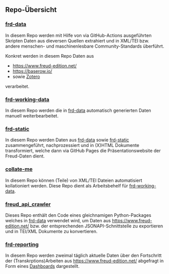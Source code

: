 ## Repo-Übersicht

### [frd-data](https://github.com/freud-digital/frd-data)

In diesem Repo werden mit Hilfe von via GitHub-Actions ausgeführten Skripten Daten aus dieversen Quellen extrahiert und in XML/TEI bzw. andere menschen- und maschinenlesbare Community-Standards überführt.

Konkret werden in diesem Repo Daten aus
* https://www.freud-edition.net/
* https://baserow.io/ 
* sowie [Zotero](https://www.zotero.org/groups/4690432/sigmund-freud/library)

verarbeitet. 

### [frd-working-data](https://github.com/freud-digital/frd-working-data)

In diesem Repo werden die in [frd-data](https://github.com/freud-digital/frd-data) automatisch generierten Daten manuell weiterbearbeitet. 

### [frd-static](https://github.com/freud-digital/frd-static)

In diesem Repo werden Daten aus [frd-data](https://github.com/freud-digital/frd-data) sowie [frd-static](https://github.com/freud-digital/frd-static) zusammengeführt, nachprozessiert und in (X)HTML Dokumente transformiert, welche dann via GitHub Pages die Präsentationswebsite der Freud-Daten dient.

### [collate-me](https://github.com/freud-digital/collate-me)

In diesem Repo können (Teile) von XML/TEI Dateien automatisiert kollationiert werden. Diese Repo dient als Arbeitsbehelf für [frd-working-data](https://github.com/freud-digital/frd-working-data).


### [freud_api_crawler](https://github.com/freud-digital/freud_api_crawler)

Dieses Repo enthält den Code eines gleichnamigen Python-Packages welches in [frd-data](https://github.com/freud-digital/frd-data) verwendet wird, um Daten aus https://www.freud-edition.net/ bzw. der entsprechenden JSONAPI-Schnittstelle zu exportieren und in TEI/XML Dokumente zu konvertieren.

### [frd-reporting](https://github.com/freud-digital/frd-reporting)

In diesem Repo werden zweimal täglich aktuelle Daten über den Fortschritt der (Transkrptions)Arbeiten aus https://www.freud-edition.net/ abgefragt in Form eines [Dashboards](https://freud-digital.github.io/frd-reporting/) dargestellt.
